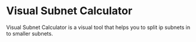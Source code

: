 # Visual Subnet Calculator
Visual Subnet Calculator is a visual tool that helps you to split ip subnets in to smaller subnets.


